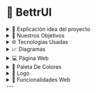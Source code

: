 # 📌 BettrUI

<details>
  <summary>📖 Explicación idea del proyecto</summary>
  
  - Este proyecto consiste en el desarrollo de una librería de componentes UI multiplataforma, diseñada para ser compatible con los frameworks más utilizados, como Vue, React, Angular, Svelte y Vanilla JavaScript. El objetivo es ofrecer una solución eficiente y versátil que permita a los desarrolladores integrar componentes consistentes, estilizados y accesibles en sus aplicaciones, independientemente de la tecnología que utilicen. A través de una arquitectura modular, herramientas de personalización y soporte para estándares modernos como Web Components, esta librería simplificará el proceso de desarrollo, promoviendo la reutilización de código y una experiencia de usuario consistente en diferentes entornos.

</details>

<details>
  <summary>🎯 Nuestros Objetivos</summary>
  
  - Desarrollar un conjunto de componentes de interfaz de usuario preconstruidos y altamente personalizables para acelerar el desarrollo de aplicaciones Nuxt.js o otros lenguajes y frameworks.
  
</details>

<details>
  <summary>🌐 Tecnologías Usadas</summary>
  
  - Lenguaje o framework principal (Docs): Nuxt.js   
  - Otras herramientas: Tailwind y los diferentes frameworks para los que estará disponible el paquete. 
  
</details>

<details>
  <summary>📈 Diagramas</summary>
    
  ![Diagrama de clases](./public/class-diagram.png)
  ![Diagrama de implementación](./public/class-diagram2.png)
  
</details>

<details>
  <summary>💻 Página Web</summary>
  
  - URL: [Enlace a la página](#)
  
</details>

<details>
  <summary>🎨 Paleta De Colores</summary>
  
  - Color Primario: `#4f46e5`
  - Color Secundario: `#E45C22`
  - Color Terciario: `#808EF9`
  
</details>

<details>
  <summary>👀 Logo</summary>
  
  ![Logo](./public/logo.png)
  
</details>

<details>
  <summary>🔗 Funcionalidades Web</summary>
  
  - ✅ Manual de instalación y uso de la libreria para los diferentes lenguajes
  - ✅ Showcase de los diferentes componentes
  
</details>
---
